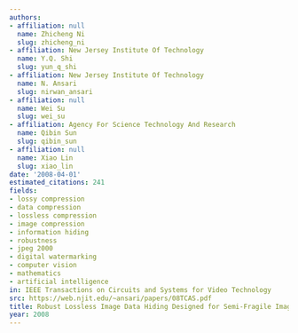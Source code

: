 ```yaml
---
authors:
- affiliation: null
  name: Zhicheng Ni
  slug: zhicheng_ni
- affiliation: New Jersey Institute Of Technology
  name: Y.Q. Shi
  slug: yun_q_shi
- affiliation: New Jersey Institute Of Technology
  name: N. Ansari
  slug: nirwan_ansari
- affiliation: null
  name: Wei Su
  slug: wei_su
- affiliation: Agency For Science Technology And Research
  name: Qibin Sun
  slug: qibin_sun
- affiliation: null
  name: Xiao Lin
  slug: xiao_lin
date: '2008-04-01'
estimated_citations: 241
fields:
- lossy compression
- data compression
- lossless compression
- image compression
- information hiding
- robustness
- jpeg 2000
- digital watermarking
- computer vision
- mathematics
- artificial intelligence
in: IEEE Transactions on Circuits and Systems for Video Technology
src: https://web.njit.edu/~ansari/papers/08TCAS.pdf
title: Robust Lossless Image Data Hiding Designed for Semi-Fragile Image Authentication
year: 2008
---
```

